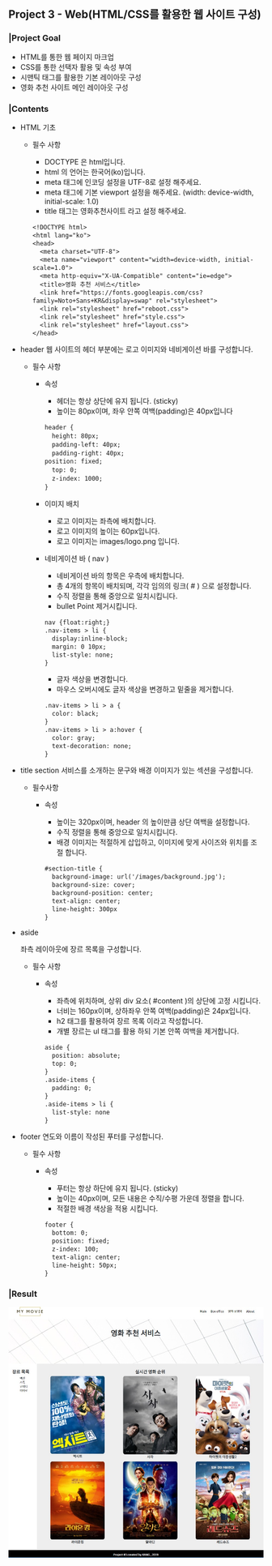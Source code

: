 ## Project 3 - Web(HTML/CSS를 활용한 웹 사이트 구성)

### |Project Goal

- HTML를 통한 웹 페이지 마크업
- CSS를 통한 선택자 활용 및 속성 부여
- 시맨틱 태그를 활용한 기본 레이아웃 구성
- 영화 추천 사이트 메인 레이아웃 구성



### |Contents

- HTML 기초

  - 필수 사항
    - DOCTYPE 은 html입니다.
    - html 의 언어는 한국어(ko)입니다.
    - meta 태그에 인코딩 설정을 UTF-8로 설정 해주세요.
    - meta 태그에 기본 viewport 설정을 해주세요. (width: device-width, initial-scale: 1.0)
    - title 태그는 영화추천사이트 라고 설정 해주세요.
    
    ```
    <!DOCTYPE html>
    <html lang="ko">
    <head>
      <meta charset="UTF-8">
      <meta name="viewport" content="width=device-width, initial-scale=1.0">
      <meta http-equiv="X-UA-Compatible" content="ie=edge">
      <title>영화 추천 서비스</title>
      <link href="https://fonts.googleapis.com/css?family=Noto+Sans+KR&display=swap" rel="stylesheet">
      <link rel="stylesheet" href="reboot.css">
      <link rel="stylesheet" href="style.css">
      <link rel="stylesheet" href="layout.css">
    </head>
    ```
    
    

- header
  웹 사이트의 헤더 부분에는 로고 이미지와 네비게이션 바를 구성합니다.

  - 필수 사항
    
    - 속성
    
      - 헤더는 항상 상단에 유지 됩니다. (sticky)
      - 높이는 80px이며, 좌우 안쪽 여백(padding)은 40px입니다
    
      ```html
      header {
        height: 80px;
        padding-left: 40px;
        padding-right: 40px;
      position: fixed;
        top: 0;
        z-index: 1000;
      }
      ```
    
    - 이미지 배치
    
      - 로고 이미지는 좌측에 배치합니다.
      - 로고 이미지의 높이는 60px입니다.
      - 로고 이미지는 images/logo.png 입니다.
    
    - 네비게이션 바 ( nav )
    
      - 네비게이션 바의 항목은 우측에 배치합니다.
      - 총 4개의 항목이 배치되며, 각각 임의의 링크( # ) 으로 설정합니다.
      - 수직 정렬을 통해 중앙으로 일치시킵니다.
      - bullet Point 제거시킵니다.
    
      ```
      nav {float:right;}
      .nav-items > li {
        display:inline-block;
        margin: 0 10px;
        list-style: none;  
      }
      ```
    
      - 글자 색상을 변경합니다.
      -  마우스 오버시에도 글자 색상을 변경하고 밑줄을 제거합니다.
    
      ```
      .nav-items > li > a {
        color: black;
      }
      .nav-items > li > a:hover {
        color: gray;
        text-decoration: none;
      }
      ```
  
- title section
  서비스를 소개하는 문구와 배경 이미지가 있는 섹션을 구성합니다.

  - 필수사항

    - 속성

      - 높이는 320px이며, header 의 높이만큼 상단 여백을 설정합니다.
      - 수직 정렬을 통해 중앙으로 일치시킵니다.
      - 배경 이미지는 적절하게 삽입하고, 이미지에 맞게 사이즈와 위치를 조절 합니다.

      ```
      #section-title {
        background-image: url('/images/background.jpg');
        background-size: cover;
        background-position: center;
        text-align: center;
        line-height: 300px
      }
      ```

      

- aside

  좌측 레이아웃에 장르 목록을 구성합니다.

  - 필수 사항
    - 속성

      - 좌측에 위치하며, 상위 div 요소( #content )의 상단에 고정 시킵니다.
      - 너비는 160px이며, 상하좌우 안쪽 여백(padding)은 24px입니다.
      - h2 태그를 활용하여 장르 목록 이라고 작성합니다.
      - 개별 장르는 ul 태그를 활용 하되 기본 안쪽 여백을 제거합니다.

      ```
      aside {
        position: absolute;
        top: 0;
      }
      .aside-items {
        padding: 0;
      }
      .aside-items > li {
        list-style: none
      }
      ```

      

- footer
  연도와 이름이 작성된 푸터를 구성합니다.

  - 필수 사항

    - 속성

      - 푸터는 항상 하단에 유지 됩니다. (sticky)
      - 높이는 40px이며, 모든 내용은 수직/수평 가운데 정렬을 합니다.
      - 적절한 배경 색상을 적용 시킵니다.

      ```
      footer {
        bottom: 0;
        position: fixed;
        z-index: 100;
        text-align: center;
        line-height: 50px;
      }
      ```

      

### |Result

![result](결과물.jpg)

